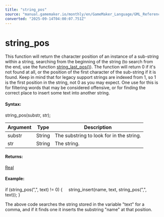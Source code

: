 ```yaml
---
title: "string_pos"
source: "manual.gamemaker.io/monthly/en/GameMaker_Language/GML_Reference/Strings/string_pos.htm"
converted: "2025-09-14T04:00:07.751Z"
---
```


# string\_pos

This function will return the character position of an instance of a sub-string within a string, searching from the beginning of the string (to search from the end, use the function [string\_last\_pos()](../../../../../../GameMaker_Language/GML_Reference/Strings/string_last_pos.md)). The function will return 0 if it's not found at all, or the position of the first character of the sub-string if it is found. Keep in mind that for legacy support strings are indexed from 1, so 1 is the first position in the string, not 0 as you may expect. One use for this is for filtering words that may be considered offensive, or for finding the correct place to insert some text into another string.

#### Syntax:

string\_pos(substr, str);

| Argument | Type | Description |
| --- | --- | --- |
| substr | String | The substring to look for in the string. |
| str | String | The string. |

#### Returns:

[Real](../../GML_Overview/Data_Types.md)

#### Example:

if (string\_pos(",", text) != 0)
{
    string\_insert(name, text, string\_pos(",", text));
}

The above code searches the string stored in the variable "text" for a comma, and if it finds one it inserts the substring "name" at that position.